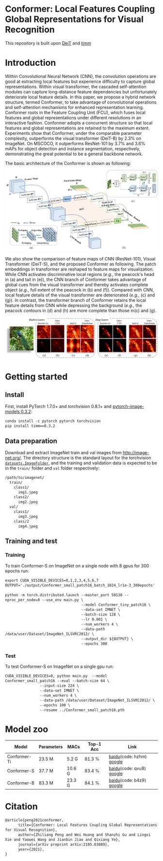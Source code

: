 # Conformer: Local Features Coupling Global Representations for Visual Recognition

This repository is built upon [DeiT](https://github.com/facebookresearch/deit) and [timm](https://github.com/rwightman/pytorch-image-models)
# Introduction
Within Convolutional Neural Network (CNN), the convolution operations are good at extracting local features but experience difficulty to capture global representations.
Within visual transformer, the cascaded self-attention modules can capture long-distance feature dependencies but unfortunately deteriorate local feature details. 
In this paper, we propose a hybrid network structure, termed Conformer, to take advantage of convolutional operations and self-attention mechanisms for enhanced representation learning. 
Conformer roots in the Feature Coupling Unit (FCU), which fuses local features and global representations under different resolutions in an interactive fashion.
Conformer adopts a concurrent structure so that local features and global representations are retained to the maximum extent.
Experiments show that Conformer, under the comparable parameter complexity, outperforms the visual transformer (DeiT-B) by 2.3\% on ImageNet.
On MSCOCO, it outperforms ResNet-101 by 3.7\% and 3.6\% mAPs for object detection and instance segmentation, respectively, demonstrating the great potential to be a general backbone network. 

The basic architecture of the Conformer is shown as following:

![](figures/network.png)

We also show the comparison of feature maps of CNN (ResNet-101), Visual Transformer (DeiT-S), and the proposed Conformer as following. 
The patch embeddings in transformer are reshaped to feature maps for visualization. While CNN activates discriminative local regions ($e.g.$, the peacock's head in (a) and tail in (e)), 
the CNN branch of Conformer takes advantage of global cues from the visual transformer and thereby activates complete object ($e.g.$, full extent of the peacock in (b) and (f)). 
Compared with CNN, local feature details of the visual transformer are deteriorated ($e.g.$, (c) and (g)). In contrast, 
the transformer branch of Conformer retains the local feature details from CNN while depressing the background ($e.g.$, 
the peacock contours in (d) and (h) are more complete than those in(c) and (g).

![](figures/feature_maps.png)

# Getting started

## Install

First, install PyTorch 1.7.0+ and torchvision 0.8.1+ and [pytorch-image-models 0.3.2](https://github.com/rwightman/pytorch-image-models):

```
conda install -c pytorch pytorch torchvision
pip install timm==0.3.2
```

## Data preparation

Download and extract ImageNet train and val images from http://image-net.org/.
The directory structure is the standard layout for the torchvision [`datasets.ImageFolder`](https://pytorch.org/docs/stable/torchvision/datasets.html#imagefolder), and the training and validation data is expected to be in the `train/` folder and `val` folder respectively:

```
/path/to/imagenet/
  train/
    class1/
      img1.jpeg
    class2/
      img2.jpeg
  val/
    class1/
      img3.jpeg
    class/2
      img4.jpeg
```

## Training and test
### Training
To train Conformer-S on ImageNet on a single node with 8 gpus for 300 epochs run:

```
export CUDA_VISIBLE_DEVICES=0,1,2,3,4,5,6,7
OUTPUT='./output/Conformer_small_patch16_batch_1024_lr1e-3_300epochs'

python -m torch.distributed.launch --master_port 50130 --nproc_per_node=8 --use_env main.py \
                                   --model Conformer_tiny_patch16 \
                                   --data-set IMNET \
                                   --batch-size 128 \
                                   --lr 0.001 \
                                   --num_workers 4 \
                                   --data-path /data/user/Dataset/ImageNet_ILSVRC2012/ \
                                   --output_dir ${OUTPUT} \
                                   --epochs 300
```
### Test
To test Conformer-S on ImageNet on a single gpu run:
```
CUDA_VISIBLE_DEVICES=0, python main.py  --model Conformer_small_patch16 --eval --batch-size 64 \
                --input-size 224 \
                --data-set IMNET \
                --num_workers 4 \
                --data-path /data/user/Dataset/ImageNet_ILSVRC2012/ \
                --epochs 100 \
                --resume ../Conformer_small_patch16.pth
```


# Model zoo
| Model        | Parameters | MACs   | Top-1 Acc | Link |
| ------------ | ---------- | ------ | --------- | ---- |
| Conformer-Ti | 23.5 M     | 5.2 G  | 81.3 %    | [baidu](https://pan.baidu.com/s/12AblBmhUu5gnYsPjnDE_Jg)(code: hzhm) [google](https://drive.google.com/file/d/19SxGhKcWOR5oQSxNUWUM2MGYiaWMrF1z/view?usp=sharing) |
| Conformer-S  | 37.7 M     | 10.6 G | 83.4 %    | [baidu](https://pan.baidu.com/s/1kYOZ9mRP5fvujH6snsOjew)(code: qvu8) [google](https://drive.google.com/file/d/1mpOlbLaVxOfEwV4-ha78j_1Ebqzj2B83/view?usp=sharing) |
| Conformer-B  | 83.3 M     | 23.3 G | 84.1 %    | [baidu](https://pan.baidu.com/s/1FL5XDAqHoimpUxNSunKq0w)(code: b4z9) [google](https://drive.google.com/file/d/1oeQ9LSOGKEUaYGu7WTlUGl3KDsQIi0MA/view?usp=sharing) |

# Citation
```
@article{peng2021conformer,
      title={Conformer: Local Features Coupling Global Representations for Visual Recognition}, 
      author={Zhiliang Peng and Wei Huang and Shanzhi Gu and Lingxi Xie and Yaowei Wang and Jianbin Jiao and Qixiang Ye},
      journal={arXiv preprint arXiv:2105.03889},
      year={2021},
}
```
